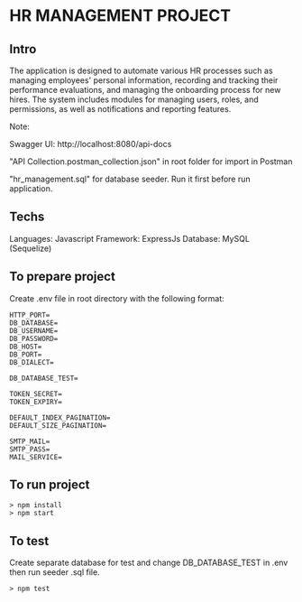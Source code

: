 # HR MANAGEMENT PROJECT

## Intro

The application is designed to automate various HR processes such as managing employees' personal information, recording and tracking their performance evaluations, and managing the onboarding process for new hires. The system includes modules for managing users, roles, and permissions, as well as notifications and reporting features.

Note:

Swagger UI: http://localhost:8080/api-docs

"API Collection.postman_collection.json" in root folder for import in Postman

"hr_management.sql" for database seeder. Run it first before run application.

## Techs

Languages: Javascript
Framework: ExpressJs
Database: MySQL (Sequelize)

## To prepare project

Create .env file in root directory with the following format:

```
HTTP_PORT=
DB_DATABASE=
DB_USERNAME=
DB_PASSWORD=
DB_HOST=
DB_PORT=
DB_DIALECT=

DB_DATABASE_TEST=

TOKEN_SECRET=
TOKEN_EXPIRY=

DEFAULT_INDEX_PAGINATION=
DEFAULT_SIZE_PAGINATION=

SMTP_MAIL=
SMTP_PASS=
MAIL_SERVICE=
```

## To run project

```shell
> npm install
> npm start
```

## To test

Create separate database for test and change DB_DATABASE_TEST in .env then run seeder .sql file.

```shell
> npm test
```
